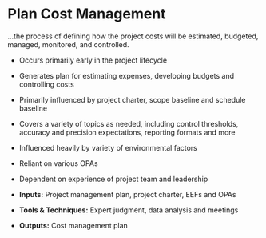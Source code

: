 # Plan Cost Management

…the process of defining how the project costs will be estimated, budgeted, managed, monitored, and controlled. 

- Occurs primarily early in the project lifecycle 
- Generates plan for estimating expenses, developing budgets and controlling costs 
- Primarily influenced by project charter, scope baseline and schedule baseline 
- Covers a variety of topics as needed, including control thresholds, accuracy and precision expectations, reporting formats and more 
- Influenced heavily by variety of environmental factors 
- Reliant on various OPAs 
- Dependent on experience of project team and leadership 

- **Inputs:** Project management plan, project charter, EEFs and OPAs 
- **Tools & Techniques:** Expert judgment, data analysis and meetings 
- **Outputs:** Cost management plan 